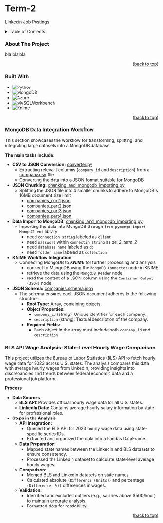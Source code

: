 <a id="readme-top"></a>

# Term-2
Linkedin Job Postings

<details>
  <summary>Table of Contents</summary>
  <ol>
      <!--Please adjust accordingly by adding content link by adding <li></li> -->
    <li>
      <a href="#about-the-project">About The Project</a>
      <ul>
        <li><a href="#built-with">Built With</a></li>
      </ul>
    </li>
    <li>
      <a href="#mongodb-data-integration-workflow">MongoDB Data Integration Workflow</a>
    </li>
  </ol>
</details>

### About The Project
bla bla bla

<p align="right">(<a href="#readme-top">back to top</a>)</p>

### Built With

* ![Python][Python.url]
* ![MongoDB][MongoDB.url]
* ![Azure][Azure.url]
* ![MySQLWorkbench][MySQL.url]
* ![Knime][Knime.url]

<p align="right">(<a href="#readme-top">back to top</a>)</p>

### MongoDB Data Integration Workflow
This section showcases the workflow for transforming, splitting, and integrating large datasets into a MongoDB database. 

**The main tasks include:**
- **CSV to JSON Conversion:** [converter.py](MongoDB%20import/converter.py) 
  - Extracting relevant columns (`company_id` and `description`) from a [company.csv](MongoDB%20import/CSV%20files/companies.csv) file
  - Converting the data into a JSON format suitable for MongoDB
- **JSON Chunking:** [chunking_and_mongodb_importing.py](MongoDB%20import/chunking_and_mongodb_importing.py)
  - Splitting the JSON file into 4 smaller chunks to adhere to MongoDB's 16MB document size limit
    - [companies_part1.json](MongoDB%20import/JSON%20output/companies_part1.json)
    - [companies_part2.json](MongoDB%20import/JSON%20output/companies_part2.json)
    - [companies_part3.json](MongoDB%20import/JSON%20output/companies_part3.json)
    - [companies_part4.json](MongoDB%20import/JSON%20output/companies_part4.json)
- **Data Import to MongoDB:** [chunking_and_mongodb_importing.py](MongoDB%20import/chunking_and_mongodb_importing.py)
  - Importing the data into MongoDB through `from pymongo import MongoClient` library
    - need `connection string` labeled as `client`
    - need `password` within `connectin string` as *de_2_term_2*
    - need `database name` labeled as `db`
    - need `folder name` labeled as `collection`
- **KNIME Workflow Integration:**
  - Connecting MongoDB to ***KNIME*** for further processing and analysis
    - connect to MongoDB using the `MongoDB Connector` node in KNIME
    - retrieve the data using the `MongoDB Reader` node
    - read the content of a JSON column using the `Container Output (JSON)` node
- **JSON Schema:** [companies.schema.json](MongoDB%20import/JSON%20Schema/companies.schema.json)
  - The schema ensures each JSON document adheres to the following structure:
    - **Root Type:** Array, containing objects.
    - **Object Properties:**
      - `company_id` (*string*): Unique identifier for each company.
      - `description` (*string*): Textual description of the company.
    - **Required Fields:**
      - Each object in the array must include both `company_id` and `description`

### BLS API Wage Analysis: State-Level Hourly Wage Comparison
This project utilizes the Bureau of Labor Statistics (BLS) API to fetch hourly wage data for 2023 across U.S. states. The analysis compares this data with average hourly wages from LinkedIn, providing insights into discrepancies and trends between federal economic data and a professional job platform.

**Process**

- **Data Sources**
  - **BLS API:** Provides official hourly wage data for all U.S. states.
  - **LinkedIn Data:** Contains average hourly salary information by state for professional roles.
- **Steps in the Analysis**
  - **API Integration:**
    - Queried the BLS API for 2023 hourly wage data using state-specific series IDs.
    - Extracted and organized the data into a Pandas DataFrame.
  - **Data Preparation:** 
    - Mapped state names between the LinkedIn and BLS datasets to ensure consistency.
    - Processed the LinkedIn dataset to calculate state-level average hourly wages.
  - **Comparison:** 
    - Merged BLS and LinkedIn datasets on state names.
    - Calculated absolute `(Difference (Units))` and percentage `(Difference (%))` differences in wages.
  - **Validation:** 
    - Identified and excluded outliers (e.g., salaries above $500/hour) to maintain accurate analysis.
    - Formatted data for readability.


<p align="right">(<a href="#readme-top">back to top</a>)</p>


<!-- MARKDOWN LINKS & IMAGES -->

[MySQL.url]: https://img.shields.io/badge/mysql-4479A1.svg?style=for-the-badge&logo=mysql&logoColor=white
[Python.url]:https://img.shields.io/badge/python-3670A0?style=for-the-badge&logo=python&logoColor=ffdd54
[MongoDB.url]:https://img.shields.io/badge/MongoDB-47A248?style=for-the-badge&logo=mongodb&logoColor=white
[Knime.url]:https://img.shields.io/badge/knime-FFA500?style=for-the-badge&logo=knime&logoColor=white
[Azure.url]:https://img.shields.io/badge/Azure-0078D4?style=for-the-badge&logo=microsoft-azure&logoColor=white

